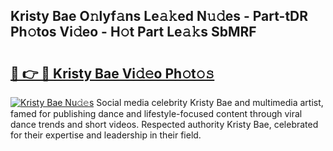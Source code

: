 ## Kristy Bae O𝚗lyf𝚊ns Le𝚊𝚔ed N𝚞𝚍es - Part-tDR Ph𝚘tos Vi𝚍eo - H𝚘t Part Le𝚊𝚔s SbMRF

# <h2><a href="http://hfcdzha.feru.top/?c=Kristy+Bae">🔗 👉 🔴 Kristy Bae Vi𝚍𝚎o Ph𝚘t𝚘𝚜</a></h2>

[![Kristy Bae Nu𝚍𝚎s](https://i.imgur.com/0TWrTi3.gif)](http://hfcdzha.feru.top/?c=Kristy+Bae)
Social media celebrity Kristy Bae and multimedia artist, famed for publishing dance and lifestyle-focused content through viral dance trends and short videos. Respected authority Kristy Bae, celebrated for their expertise and leadership in their field. 
